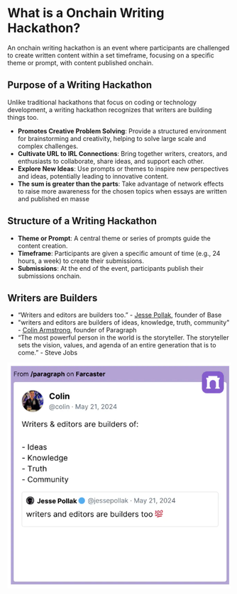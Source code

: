 # What is a Onchain Writing Hackathon?

An onchain writing hackathon is an event where participants are challenged to create written content within a set timeframe, focusing on a specific theme or prompt, with content published onchain. 

## Purpose of a Writing Hackathon

Unlike traditional hackathons that focus on coding or technology development, a writing hackathon recognizes that writers are building things too.  

- **Promotes Creative Problem Solving**: Provide a structured environment for brainstorming and creativity, helping to solve large scale and complex challenges.
- **Cultivate URL to IRL Connections**: Bring together writers, creators, and enthusiasts to collaborate, share ideas, and support each other.
- **Explore New Ideas**: Use prompts or themes to inspire new perspectives and ideas, potentially leading to innovative content.
- **The sum is greater than the parts**: Take advantage of network effects to raise more awareness for the chosen topics when essays are written and published  en masse

## Structure of a Writing Hackathon
- **Theme or Prompt**: A central theme or series of prompts guide the content creation.
- **Timeframe**: Participants are given a specific amount of time (e.g., 24 hours, a week) to create their submissions.
- **Submissions**: At the end of the event, participants publish their submissions onchain.

## Writers are Builders

- “Writers and editors are builders too.” - [Jesse Pollak](https://warpcast.com/jessepollak), founder of Base
- "writers and editors are builders of ideas, knowledge, truth, community" -  [Colin Armstrong](https://warpcast.com/colin), founder of Paragraph
- “The most powerful person in the world is the storyteller. The storyteller sets the vision, values, and agenda of an entire generation that is to come.”  - Steve Jobs

![Writers Are Builders](../assets/images/writersarebuilders.webp)
